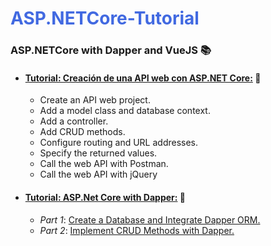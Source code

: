 # <span style="color: RoyalBlue">ASP.NETCore-Tutorial</span>
### ASP.NETCore with Dapper and VueJS :books:

- #### [Tutorial: Creación de una API web con ASP.NET Core:](https://docs.microsoft.com/es-es/aspnet/core/tutorials/first-web-api?view=aspnetcore-2.2&tabs=visual-studio) :memo:

  - Create an API web project.
  - Add a model class and database context.
  - Add a controller.
  - Add CRUD methods.
  - Configure routing and URL addresses.
  - Specify the returned values.
  - Call the web API with Postman.
  - Call the web API with jQuery

- #### [Tutorial: ASP.Net Core with Dapper:](https://dotnetcorecentral.com/blog/asp-net-core-web-api-application-with-dapper-part-1/) :memo:

  - _Part 1_: [Create a Database and Integrate Dapper ORM.](https://www.youtube.com/watch?time_continue=3&v=F4faJc_mvII)
  - _Part 2_: [Implement CRUD Methods with Dapper.](https://www.youtube.com/watch?v=f31p-TU4uV4)
